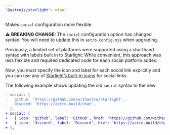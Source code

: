 ```yaml
---
'@astrojs/starlight': minor
---
```


Makes `social` configuration more flexible.

⚠️ **BREAKING CHANGE:** The `social` configuration option has changed syntax. You will need to update this in `astro.config.mjs` when upgrading.

Previously, a limited set of platforms were supported using a shorthand syntax with labels built in to Starlight. While convenient, this approach was less flexible and required dedicated code for each social platform added.

Now, you must specify the icon and label for each social link explicitly and you can use any of [Starlight’s built-in icons](https://starlight.astro.build/reference/icons/) for social links.

The following example shows updating the old `social` syntax to the new:

```diff
- social: {
-   github: 'https://github.com/withastro/starlight',
-   discord: 'https://astro.build/chat',
- },
+ social: [
+   { icon: 'github', label: 'GitHub', href: 'https://github.com/withastro/starlight' },
+   { icon: 'discord', label: 'Discord', href: 'https://astro.build/chat' },
+ ],
```

